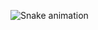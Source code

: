 ![Snake animation](https://github.com/Deny-santos/deny-santos/blob/output/github-contribution-grid-snake.svg)
